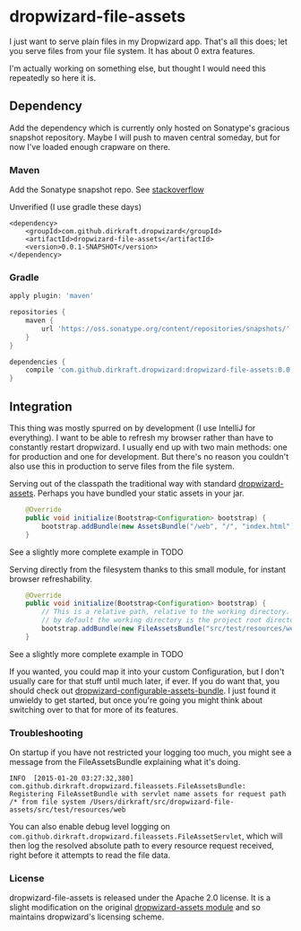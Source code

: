 dropwizard-file-assets
======================

I just want to serve plain files in my Dropwizard app. That's all this does; let you serve files from your file system.
It has about 0 extra features.

I'm actually working on something else, but thought I would need this repeatedly so here it is.




## Dependency ##

Add the dependency which is currently only hosted on Sonatype's gracious snapshot repository. Maybe I will push to maven
central someday, but for now I've loaded enough crapware on there.


### Maven ###
Add the Sonatype snapshot repo. See
[stackoverflow](http://stackoverflow.com/questions/7715321/how-to-download-snapshot-version-from-maven-snapshot-repository)

Unverified (I use gradle these days)
```maven
<dependency>
	<groupId>com.github.dirkraft.dropwizard</groupId>
	<artifactId>dropwizard-file-assets</artifactId>
	<version>0.0.1-SNAPSHOT</version>
</dependency>

```


### Gradle ###
```gradle
apply plugin: 'maven'

repositories {
    maven {
        url 'https://oss.sonatype.org/content/repositories/snapshots/'
    }
}

dependencies {
    compile 'com.github.dirkraft.dropwizard:dropwizard-file-assets:0.0.1-SNAPSHOT'
}
```




## Integration ##

This thing was mostly spurred on by development (I use IntelliJ for everything). I want to be able to refresh my browser
rather than have to constantly restart dropwizard. I usually end up with two main methods: one for production and one
for development. But there's no reason you couldn't also use this in production to serve files from the file system.

Serving out of the classpath the traditional way with standard
[dropwizard-assets](http://dropwizard.io/manual/core.html#serving-assets).
Perhaps you have bundled your static assets in your jar.

```java
    @Override
    public void initialize(Bootstrap<Configuration> bootstrap) {
        bootstrap.addBundle(new AssetsBundle("/web", "/", "index.html"));
    }
```
See a slightly more complete example in TODO

Serving directly from the filesystem thanks to this small module, for instant browser refreshability.

```java
    @Override
    public void initialize(Bootstrap<Configuration> bootstrap) {
        // This is a relative path, relative to the working directory. If you run this main method in IntelliJ,
        // by default the working directory is the project root directory.
        bootstrap.addBundle(new FileAssetsBundle("src/test/resources/web", "/", "index.html"));
    }
```
See a slightly more complete example in TODO

If you wanted, you could map it into your custom Configuration, but I don't usually care for that stuff until much
later, if ever. If you do want that, you should check out
[dropwizard-configurable-assets-bundle](https://github.com/bazaarvoice/dropwizard-configurable-assets-bundle).
I just found it unwieldy to get started, but once you're going you might think about switching over to that for more of
its features.


### Troubleshooting ###

On startup if you have not restricted your logging too much, you might see a message from the FileAssetsBundle
explaining what it's doing.

    INFO  [2015-01-20 03:27:32,380] com.github.dirkraft.dropwizard.fileassets.FileAssetsBundle: Registering FileAssetBundle with servlet name assets for request path /* from file system /Users/dirkraft/src/dropwizard-file-assets/src/test/resources/web

You can also enable debug level logging on `com.github.dirkraft.dropwizard.fileassets.FileAssetServlet`, which will
then log the resolved absolute path to every resource request received, right before it attempts to read the file data.



### License ###
dropwizard-file-assets is released under the Apache 2.0 license. It is a slight modification on the original
[dropwizard-assets module](https://github.com/dropwizard/dropwizard/tree/master/dropwizard-assets) and so maintains
dropwizard's licensing scheme.
